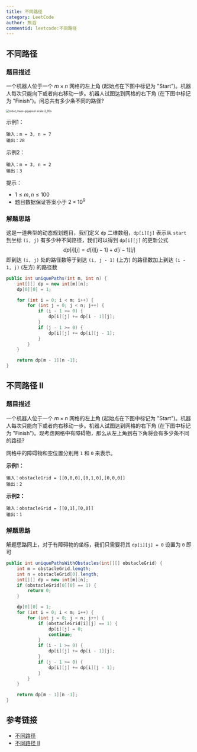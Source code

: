 ```yaml
---
title: 不同路径
category: LeetCode
author: 熊滔
commentid: leetcode:不同路径
---
```



## 不同路径

### 题目描述

一个机器人位于一个 $m \times n$ 网格的左上角 (起始点在下图中标记为 "Start")。机器人每次只能向下或者向右移动一步。机器人试图达到网格的右下角 (在下图中标记为 "Finish")。问总共有多少条不同的路径?

<img src="https://cdn.jsdelivr.net/gh/LastKnightCoder/ImgHosting2/20210503111505.png" alt="robot_maze-gigapixel-scale-2_00x" style="zoom:50%;" />

示例1：

```
输入：m = 3, n = 7
输出：28
```

示例2：

```
输入：m = 3, n = 2
输出：3
```

提示：

- $1 \leq m,n \leq 100$
- 题目数据保证答案小于 $2 \times 10^9$

### 解题思路

这是一道典型的动态规划题目，我们定义 `dp` 二维数组，`dp[i][j]` 表示从 `start` 到坐标 `(i, j)` 有多少种不同路径，我们可以得到 `dp[i][j]` 的更新公式
$$
dp[i][j] = d[i][j - 1] + d[i - 1][j]
$$
即到达 `(i, j)` 处的路径数等于到达 `(i, j - 1)` (上方) 的路径数加上到达 `(i - 1, j)` (左方) 的路径数

```java
public int uniquePaths(int m, int n) {
    int[][] dp = new int[m][n];
    dp[0][0] = 1;

    for (int i = 0; i < m; i++) {
        for (int j = 0; j < n; j++) {
            if (i - 1 >= 0) {
                dp[i][j] += dp[i - 1][j];
            }
            if (j - 1 >= 0) {
                dp[i][j] += dp[i][j - 1];
            }
        }
    }

    return dp[m - 1][n -1];
}
```

## 不同路径 II

### 题目描述

一个机器人位于一个 $m \times n$ 网格的左上角 (起始点在下图中标记为 "Start")。机器人每次只能向下或者向右移动一步。机器人试图达到网格的右下角 (在下图中标记为 "Finish")。现考虑网格中有障碍物，那么从左上角到右下角将会有多少条不同的路径?

网格中的障碍物和空位置分别用 `1` 和 `0` 来表示。

**示例1：**

```
输入：obstacleGrid = [[0,0,0],[0,1,0],[0,0,0]]
输出：2
```

**示例2：**

```
输入：obstacleGrid = [[0,1],[0,0]]
输出：1
```

### 解题思路

解题思路同上，对于有障碍物的坐标，我们只需要将其 `dp[i][j] = 0` 设置为 `0` 即可

```java
public int uniquePathsWithObstacles(int[][] obstacleGrid) {
    int m = obstacleGrid.length;
    int n = obstacleGrid[0].length;
    int[][] dp = new int[m][n];
    if (obstacleGrid[0][0] == 1) {
        return 0;
    }

    dp[0][0] = 1;
    for (int i = 0; i < m; i++) {
        for (int j = 0; j < n; j++) {
            if (obstacleGrid[i][j] == 1) {
                dp[i][j] = 0;
                continue;
            }
            if (i - 1 >= 0) {
                dp[i][j] += dp[i - 1][j];
            }
            if (j - 1 >= 0) {
                dp[i][j] += dp[i][j - 1];
            }
        }
    }

    return dp[m - 1][n -1];
}
```

## 参考链接

- [不同路径](https://leetcode-cn.com/problems/unique-paths/)
- [不同路径 II](https://leetcode-cn.com/problems/unique-paths-ii/)

